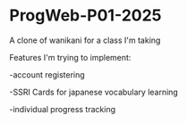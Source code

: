 # ProgWeb-P01-2025
A clone of wanikani for a class I'm taking

Features I'm trying to implement:

-account registering

-SSRI Cards for japanese vocabulary learning

-individual progress tracking
